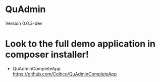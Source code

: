 QuAdmin
==================================

Version 0.0.3-dev

Look to the full demo application in composer installer!
====================================================================
- QuAdminCompleteApp https://github.com/Celtico/QuAdminCompleteApp
